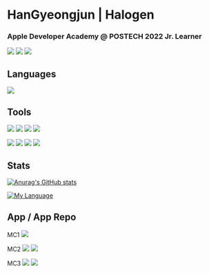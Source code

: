 # HanGyeongjun | Halogen
### Apple Developer Academy @ POSTECH 2022 Jr. Learner 
<a href="https://www.linkedin.com/in/gyeongjunhan/" target="_blank"><img src="https://img.shields.io/badge/LinkedIn-ffffff?style=for-the-badge&logo=LinkedIn&logoColor=0A66C2"/></a>
<a href="https://halogen.notion.site/Han-Gyeongjun-8888e90f60274e878ba4d19f77ded8fc" target="_blank"><img src="https://img.shields.io/badge/Notion-ffffff?style=for-the-badge&logo=Notion&logoColor=000000"/></a>
<a href="https://www.instagram.com/hal0gen_/" target="_blank"><img src="https://img.shields.io/badge/Instagram-ffffff?style=for-the-badge&logo=Instagram&logoColor=E4405F"/></a>

## Languages
<img src="https://img.shields.io/badge/Swift-ffffff?style=flat&logo=Swift&logoColor=F05138"/></a>


## Tools
<img src="https://img.shields.io/badge/Xcode-ffffff?style=flat&logo=Xcode&logoColor=147EFB"/></a>
<img src="https://img.shields.io/badge/VS Code-ffffff?style=flat&logo=Visual Studio Code&logoColor=007ACC"/></a>
<img src="https://img.shields.io/badge/Git-ffffff?style=flat&logo=Git&logoColor=F05032"/></a>
<img src="https://img.shields.io/badge/GitKraken-ffffff?style=flat&logo=GitKraken&logoColor=179287"/></a>

<img src="https://img.shields.io/badge/Figma-ffffff?style=flat&logo=Figma&logoColor=F24E1E"/></a>
<img src="https://img.shields.io/badge/Sketch-ffffff?style=flat&logo=Sketch&logoColor=F7B500"/></a>
<img src="https://img.shields.io/badge/Premiere Pro-ffffff?style=flat&logo=Adobe Premiere Pro&logoColor=9999FF"/></a>
<img src="https://img.shields.io/badge/After Effects-ffffff?style=flat&logo=Adobe After Effects&logoColor=9999FF"/></a>


## Stats
[![Anurag's GitHub stats](https://github-readme-stats.vercel.app/api?username=HanGyeongjun)](https://github.com/깃허브아이디/github-readme-stats)

[![My Language](https://github-readme-stats.vercel.app/api/top-langs/?username=HanGyeongjun)](https://github.com/깃허브아이디/github-readme-stats)


## App / App Repo
MC1
<a href="https://github.com/DeveloperAcademy-POSTECH/FinishLine-Buy-or-not" target="_blank"><img src="https://img.shields.io/badge/Buy or Not-ffffff?style=flat&logo=Github&logoColor=181717"/></a>

MC2
<a href="https://apps.apple.com/kr/app/cleanny/id1630640491" target="_blank"><img src="https://img.shields.io/badge/Cleanny-ffffff?style=flat&logo=AppStore&logoColor=D96F6"/></a>
<a href="https://github.com/DeveloperAcademy-POSTECH/MC2-Team15-Cleanny" target="_blank"><img src="https://img.shields.io/badge/Cleanny-ffffff?style=flat&logo=Github&logoColor=181717"/></a>

MC3
<a href="https://apps.apple.com/kr/app/%ED%83%84%ED%83%84-tantan/id1637676314" target="_blank"><img src="https://img.shields.io/badge/TanTan-ffffff?style=flat&logo=AppStore&logoColor=D96F6"/></a>
<a href="https://github.com/DeveloperAcademy-POSTECH/Bingha" target="_blank"><img src="https://img.shields.io/badge/TanTan-ffffff?style=flat&logo=Github&logoColor=181717"/></a>

